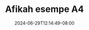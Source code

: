 --- 
title: "Afikah esempe A4"
description: "video  video bokep Afikah esempe A4 yandex video full new"
date: 2024-06-29T12:14:49-08:00
file_code: "n8t4afun6sn0"
draft: false
cover: "owo6eur7p2hzy6vb.jpg"
tags: ["Afikah", "esempe", "bokep-indo", "bokep-viral", "bokep-ig"]
length: 106
fld_id: "1483104"
foldername: "Afikah esempe"
categories: ["Afikah esempe"]
views: 0
---